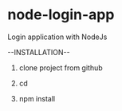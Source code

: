 # node-login-app
Login application with NodeJs

--INSTALLATION--

1. clone project from github 

2. cd <project>

3. npm install

